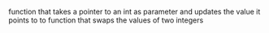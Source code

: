 function that takes a pointer to an int as parameter and updates the value it points to to
function that swaps the values of two integers
